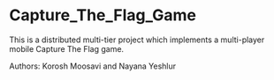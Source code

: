 # Capture_The_Flag_Game

This is a distributed multi-tier project which implements a multi-player mobile Capture The Flag game.

Authors: Korosh Moosavi and Nayana Yeshlur
